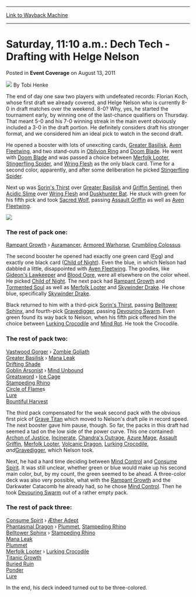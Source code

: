 
---
[Link to Wayback Machine](https://web.archive.org/web/20150921213844/http://magic.wizards.com/en/articles/archive/event-coverage/saturday-1110-am-dech-tech-drafting-helge-nelson-2011-08-13)

[_metadata_:author]:- "Tobi Henke"
[_metadata_:description]:- "The end of day one saw two players with undefeated records: Florian Koch, whose first draft we already covered, and Helge Nelson who is currently 8-0 in draft matches over the weekend. 8-0? Why, yes, he started the tournament early, by winning one of the last-chance qualifiers on Thursday. That meant 5-0 and his 7-0 winning streak in the main event obviously included a 3-0 in the draft portion. He definitely considers draft his stronger format, and we considered him an ideal pick to watch in the second draft."
[_metadata_:generator]:- "Drupal 7 (http://drupal.org)"
[_metadata_:node]:- "316161"
[_metadata_:publish_date]:- "2011-08-13"
[_metadata_:source]:- "div-main-content"
[_metadata_:title]:- "Saturday, 11:10 a.m.: Dech Tech - Drafting with Helge Nelson"
[_metadata_:wayback_capture_timestamp]:- "2015-09-21 21:38:44"
[_metadata_:wayback_raw_url]:- "https://web.archive.org/web/20150921213844id_/http://magic.wizards.com/en/articles/archive/event-coverage/saturday-1110-am-dech-tech-drafting-helge-nelson-2011-08-13"
[_metadata_:wayback_url]:- "http://magic.wizards.com/en/articles/archive/event-coverage/saturday-1110-am-dech-tech-drafting-helge-nelson-2011-08-13"
---


Saturday, 11:10 a.m.: Dech Tech - Drafting with Helge Nelson
============================================================



 Posted in **Event Coverage**
 on August 13, 2011 






![](https://media.magic.wizards.com/styles/auth_small/public/images/person/henke_author.jpg)
By Tobi Henke










The end of day one saw two players with undefeated records: Florian Koch, whose first draft we already covered, and Helge Nelson who is currently 8-0 in draft matches over the weekend. 8-0? Why, yes, he started the tournament early, by winning one of the last-chance qualifiers on Thursday. That meant 5-0 and his 7-0 winning streak in the main event obviously included a 3-0 in the draft portion. He definitely considers draft his stronger format, and we considered him an ideal pick to watch in the second draft.


He opened a booster with lots of unexciting cards, [Greater Basilisk](http://gatherer.wizards.com/Pages/Card/Details.aspx?name=Greater+Basilisk), [Aven Fleetwing](http://gatherer.wizards.com/Pages/Card/Details.aspx?name=Aven+Fleetwing), and two stand-outs in [Oblivion Ring](http://gatherer.wizards.com/Pages/Card/Details.aspx?name=Oblivion+Ring) and [Doom Blade](http://gatherer.wizards.com/Pages/Card/Details.aspx?name=Doom+Blade). He went with [Doom Blade](http://gatherer.wizards.com/Pages/Card/Details.aspx?name=Doom+Blade) and was passed a choice between [Merfolk Looter](http://gatherer.wizards.com/Pages/Card/Details.aspx?name=Merfolk+Looter), [Stingerfling Spider](http://gatherer.wizards.com/Pages/Card/Details.aspx?name=Stingerfling+Spider), and [Wring Flesh](http://gatherer.wizards.com/Pages/Card/Details.aspx?name=Wring+Flesh) as the only black card. Time for a second color, apparently, and after some deliberation he picked [Stingerfling Spider](http://gatherer.wizards.com/Pages/Card/Details.aspx?name=Stingerfling+Spider).


Next up was [Sorin's Thirst](http://gatherer.wizards.com/Pages/Card/Details.aspx?name=Sorin%27s+Thirst) over [Greater Basilisk](http://gatherer.wizards.com/Pages/Card/Details.aspx?name=Greater+Basilisk) and [Griffin Sentinel](http://gatherer.wizards.com/Pages/Card/Details.aspx?name=Griffin+Sentinel), then [Acidic Slime](http://gatherer.wizards.com/Pages/Card/Details.aspx?name=Acidic+Slime) over [Wring Flesh](http://gatherer.wizards.com/Pages/Card/Details.aspx?name=Wring+Flesh) and [Duskhunter Bat](http://gatherer.wizards.com/Pages/Card/Details.aspx?name=Duskhunter+Bat). He stuck with green for his fifth pick and took [Sacred Wolf](http://gatherer.wizards.com/Pages/Card/Details.aspx?name=Sacred+Wolf), passing [Assault Griffin](http://gatherer.wizards.com/Pages/Card/Details.aspx?name=Assault+Griffin) as well as [Aven Fleetwing](http://gatherer.wizards.com/Pages/Card/Details.aspx?name=Aven+Fleetwing).


![](https://media.wizards.com/legacy/mtg/images/daily/events/gernat11/blog_draft2_helge_nelson.jpg)


### The rest of pack one:



[Rampant Growth](http://gatherer.wizards.com/Pages/Card/Details.aspx?name=Rampant+Growth) › [Auramancer](http://gatherer.wizards.com/Pages/Card/Details.aspx?name=Auramancer), [Armored Warhorse](http://gatherer.wizards.com/Pages/Card/Details.aspx?name=Armored+Warhorse), [Crumbling Colossus](http://gatherer.wizards.com/Pages/Card/Details.aspx?name=Crumbling+Colossus)  



The second booster he opened had exactly one green card ([Fog](http://gatherer.wizards.com/Pages/Card/Details.aspx?name=Fog)) and exactly one black card ([Child of Night](http://gatherer.wizards.com/Pages/Card/Details.aspx?name=Child+of+Night)). Even the blue, in which Nelson had dabbled a little, disappointed with [Aven Fleetwing](http://gatherer.wizards.com/Pages/Card/Details.aspx?name=Aven+Fleetwing). The goodies, like [Gideon's Lawkeeper](http://gatherer.wizards.com/Pages/Card/Details.aspx?name=Gideon%27s+Lawkeeper) and [Blood Ogre](http://gatherer.wizards.com/Pages/Card/Details.aspx?name=Blood+Ogre), were all elsewhere on the color wheel. He picked [Child of Night](http://gatherer.wizards.com/Pages/Card/Details.aspx?name=Child+of+Night). The next pack had [Rampant Growth](http://gatherer.wizards.com/Pages/Card/Details.aspx?name=Rampant+Growth) and [Tormented Soul](http://gatherer.wizards.com/Pages/Card/Details.aspx?name=Tormented+Soul) as well as [Merfolk Looter](http://gatherer.wizards.com/Pages/Card/Details.aspx?name=Merfolk+Looter) and [Skywinder Drake](http://gatherer.wizards.com/Pages/Card/Details.aspx?name=Skywinder+Drake). He chose blue, specifically [Skywinder Drake](http://gatherer.wizards.com/Pages/Card/Details.aspx?name=Skywinder+Drake).


Black returned to him with a third-pick [Sorin's Thirst](http://gatherer.wizards.com/Pages/Card/Details.aspx?name=Sorin%27s+Thirst), passing [Belltower Sphinx](http://gatherer.wizards.com/Pages/Card/Details.aspx?name=Belltower+Sphinx), and fourth-pick [Gravedigger](http://gatherer.wizards.com/Pages/Card/Details.aspx?name=Gravedigger), passing [Devouring Swarm](http://gatherer.wizards.com/Pages/Card/Details.aspx?name=Devouring+Swarm). Even green found its way back to Nelson, when his fifth pick offered him the choice between [Lurking Crocodile](http://gatherer.wizards.com/Pages/Card/Details.aspx?name=Lurking+Crocodile) and [Mind Rot](http://gatherer.wizards.com/Pages/Card/Details.aspx?name=Mind+Rot). He took the Crocodile.



### The rest of pack two:



[Vastwood Gorger](http://gatherer.wizards.com/Pages/Card/Details.aspx?name=Vastwood+Gorger) › [Zombie Goliath](http://gatherer.wizards.com/Pages/Card/Details.aspx?name=Zombie+Goliath)  
[Greater Basilisk](http://gatherer.wizards.com/Pages/Card/Details.aspx?name=Greater+Basilisk) › [Mana Leak](http://gatherer.wizards.com/Pages/Card/Details.aspx?name=Mana+Leak)  
[Drifting Shade](http://gatherer.wizards.com/Pages/Card/Details.aspx?name=Drifting+Shade)  
[Goblin Arsonist](http://gatherer.wizards.com/Pages/Card/Details.aspx?name=Goblin+Arsonist) › [Mind Unbound](http://gatherer.wizards.com/Pages/Card/Details.aspx?name=Mind+Unbound)  
[Greatsword](http://gatherer.wizards.com/Pages/Card/Details.aspx?name=Greatsword) › [Ice Cage](http://gatherer.wizards.com/Pages/Card/Details.aspx?name=Ice+Cage)  
[Stampeding Rhino](http://gatherer.wizards.com/Pages/Card/Details.aspx?name=Stampeding+Rhino)  
[Circle of Flame](http://gatherer.wizards.com/Pages/Card/Details.aspx?name=Circle+of+Flame)s  
[Lure](http://gatherer.wizards.com/Pages/Card/Details.aspx?name=Lure)  
[Bountiful Harvest](http://gatherer.wizards.com/Pages/Card/Details.aspx?name=Bountiful+Harvest)


The third pack compensated for the weak second pack with the obvious first pick of [Grave Titan](http://gatherer.wizards.com/Pages/Card/Details.aspx?name=Grave+Titan) which moved to Nelson's draft pile in record speed. The next booster gave him pause, though. So far, the packs in this draft had seemed a tad on the low side of the power curve. This one contained: [Archon of Justice](http://gatherer.wizards.com/Pages/Card/Details.aspx?name=Archon+of+Justice), [Incinerate](http://gatherer.wizards.com/Pages/Card/Details.aspx?name=Incinerate), [Chandra's Outrage](http://gatherer.wizards.com/Pages/Card/Details.aspx?name=Chandra%27s+Outrage), [Azure Mage](http://gatherer.wizards.com/Pages/Card/Details.aspx?name=Azure+Mage), [Assault Griffin](http://gatherer.wizards.com/Pages/Card/Details.aspx?name=Assault+Griffin), [Merfolk Looter](http://gatherer.wizards.com/Pages/Card/Details.aspx?name=Merfolk+Looter), [Volcanic Dragon](http://gatherer.wizards.com/Pages/Card/Details.aspx?name=Volcanic+Dragon), [Lurking Crocodile](http://gatherer.wizards.com/Pages/Card/Details.aspx?name=Lurking+Crocodile), *and*[Gravedigger](http://gatherer.wizards.com/Pages/Card/Details.aspx?name=Gravedigger), which Nelson took.


Next, he had a hard time deciding between [Mind Control](http://gatherer.wizards.com/Pages/Card/Details.aspx?name=Mind+Control) and [Consume Spirit](http://gatherer.wizards.com/Pages/Card/Details.aspx?name=Consume+Spirit). It was still unclear, whether green or blue would make up his second main color, but, by my count, the green seemed to be ahead. A three-color deck was also very possible, what with the [Rampant Growth](http://gatherer.wizards.com/Pages/Card/Details.aspx?name=Rampant+Growth) and the Darkwater Catacomb he already had, so he chose [Mind Control](http://gatherer.wizards.com/Pages/Card/Details.aspx?name=Mind+Control). Then he took [Devouring Swarm](http://gatherer.wizards.com/Pages/Card/Details.aspx?name=Devouring+Swarm) out of a rather empty pack.



### The rest of pack three:



[Consume Spirit](http://gatherer.wizards.com/Pages/Card/Details.aspx?name=Consume+Spirit) › [Æther Adept](http://gatherer.wizards.com/Pages/Card/Details.aspx?name=%C3%86ther+Adept)  
[Phantasmal Dragon](http://gatherer.wizards.com/Pages/Card/Details.aspx?name=Phantasmal+Dragon) › [Plummet](http://gatherer.wizards.com/Pages/Card/Details.aspx?name=Plummet), [Stampeding Rhino](http://gatherer.wizards.com/Pages/Card/Details.aspx?name=Stampeding+Rhino)  
[Belltower Sphinx](http://gatherer.wizards.com/Pages/Card/Details.aspx?name=Belltower+Sphinx) › [Stampeding Rhino](http://gatherer.wizards.com/Pages/Card/Details.aspx?name=Stampeding+Rhino)  
[Mana Leak](http://gatherer.wizards.com/Pages/Card/Details.aspx?name=Mana+Leak)  
[Plummet](http://gatherer.wizards.com/Pages/Card/Details.aspx?name=Plummet)  
[Merfolk Looter](http://gatherer.wizards.com/Pages/Card/Details.aspx?name=Merfolk+Looter) › [Lurking Crocodile](http://gatherer.wizards.com/Pages/Card/Details.aspx?name=Lurking+Crocodile)  
[Titanic Growth](http://gatherer.wizards.com/Pages/Card/Details.aspx?name=Titanic+Growth)  
[Buried Ruin](http://gatherer.wizards.com/Pages/Card/Details.aspx?name=Buried+Ruin)  
[Ponder](http://gatherer.wizards.com/Pages/Card/Details.aspx?name=Ponder)  
[Lure](http://gatherer.wizards.com/Pages/Card/Details.aspx?name=Lure)


In the end, his deck indeed turned out to be three-colored.








